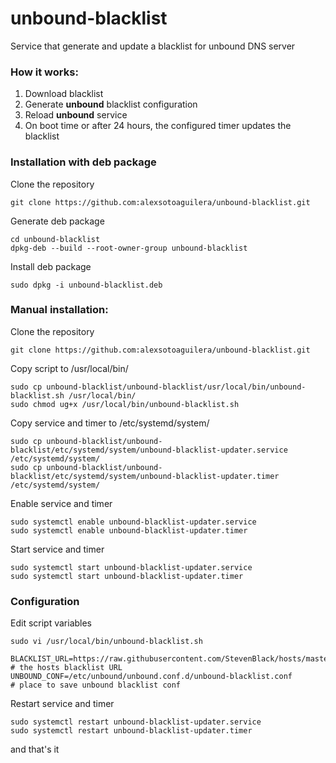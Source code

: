 # unbound-blacklist
Service that generate and update a blacklist for unbound DNS server

### How it works:

1. Download blacklist
2. Generate **unbound** blacklist configuration
3. Reload **unbound** service
4. On boot time or after 24 hours, the configured timer updates the blacklist

### Installation with **deb** package
Clone the repository
```
git clone https://github.com:alexsotoaguilera/unbound-blacklist.git
```

Generate deb package
```
cd unbound-blacklist
dpkg-deb --build --root-owner-group unbound-blacklist
```
Install deb package
```
sudo dpkg -i unbound-blacklist.deb
```

### Manual installation:
Clone the repository
```
git clone https://github.com:alexsotoaguilera/unbound-blacklist.git
```

Copy script to /usr/local/bin/
```
sudo cp unbound-blacklist/unbound-blacklist/usr/local/bin/unbound-blacklist.sh /usr/local/bin/
sudo chmod ug+x /usr/local/bin/unbound-blacklist.sh
```

Copy service and timer to /etc/systemd/system/
```
sudo cp unbound-blacklist/unbound-blacklist/etc/systemd/system/unbound-blacklist-updater.service /etc/systemd/system/
sudo cp unbound-blacklist/unbound-blacklist/etc/systemd/system/unbound-blacklist-updater.timer /etc/systemd/system/
```

Enable service and timer
```
sudo systemctl enable unbound-blacklist-updater.service
sudo systemctl enable unbound-blacklist-updater.timer
```

Start service and timer
```
sudo systemctl start unbound-blacklist-updater.service
sudo systemctl start unbound-blacklist-updater.timer
```

### Configuration

Edit script variables
```
sudo vi /usr/local/bin/unbound-blacklist.sh

BLACKLIST_URL=https://raw.githubusercontent.com/StevenBlack/hosts/master/hosts  # the hosts blacklist URL
UNBOUND_CONF=/etc/unbound/unbound.conf.d/unbound-blacklist.conf                 # place to save unbound blacklist conf
```

Restart service and timer
```
sudo systemctl restart unbound-blacklist-updater.service
sudo systemctl restart unbound-blacklist-updater.timer
```

and that's it
